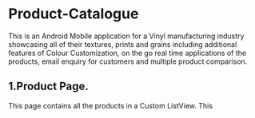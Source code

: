 # Product-Catalogue
This is an Android Mobile application for a Vinyl manufacturing industry showcasing all of their textures, prints and grains including additional features of Colour Customization, on the go real time applications of the products, email enquiry for customers and multiple product comparison.

## 1.Product Page.

This page contains all the products in a Custom ListView. This 
